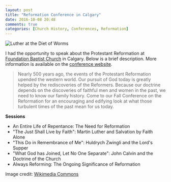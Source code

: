 ```yaml
---
layout: post
title: "Reformation Conference in Calgary"
date: 2016-10-08 20:48
comments: true
categories: [Church History, Conferences, Reformation]
---
```


[luther-credit]: https://commons.wikimedia.org/wiki/File:%D0%9B%D1%8E%D1%82%D0%B5%D1%80_%D0%B2_%D0%92%D0%BE%D1%80%D0%BC%D1%81%D0%B5.jpg

![Luther at the Diet of Worms](http://duncanjohnson.ca/images/2016/10/luther.jpg "Luther at the Diet of Worms")  

I had the opportunity to speak about the Protestant Reformation at [Foundation Baptist Church](http://foundationbaptistchurch.com/) in Calgary. Below is a brief description. More information is available on the [conference website](http://blogs.duncanjohnson.ca/calgary-reformation-conference/).

> Nearly 500 years ago, the events of the Protestant Reformation upended the western world. Our pursuit of God today is greatly helped by the rediscoveries of the Reformers. Because our doctrine depends on the discoveries of faithful men and women in the past, we need to know our family history. Come to our Fall Conference on the Reformation for an encouraging and edifying look at what those turbulent times of the past mean for us today. <!-- more -->

**Sessions**

* An Entire Life of Repentance: The Need for Reformation
* "The Just Shall Live by Faith": Martin Luther and Salvation by Faith Alone
* "This Do in Remembrance of Me": Huldrych Zwingli and the Lord's Supper
* "What God has Joined, Let No One Separate": John Calvin and the Doctrine of the Church
* Always Reforming: The Ongoing Significance of Reformation

Image credit: [Wikimedia Commons][luther-credit]